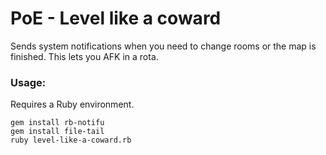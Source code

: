 # PoE - Level like a coward

Sends system notifications when you need to change rooms or the map is finished. This lets you AFK in a rota.

### Usage:

Requires a Ruby environment.

```
gem install rb-notifu
gem install file-tail
ruby level-like-a-coward.rb
```
